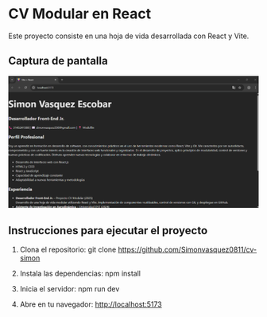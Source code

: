 # CV Modular en React

Este proyecto consiste en una hoja de vida desarrollada con React y Vite.

## Captura de pantalla
![Captura](cv-react-tu-nombre/src/readme.png)

## Instrucciones para ejecutar el proyecto

1. Clona el repositorio:
git clone https://github.com/Simonvasquez0811/cv-simon



2. Instala las dependencias:
npm install


3. Inicia el servidor:
npm run dev



4. Abre en tu navegador: [http://localhost:5173](http://localhost:5173)
